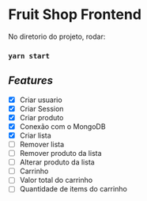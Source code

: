 # Fruit Shop Frontend

No diretorio do projeto, rodar:

### `yarn start`

## _Features_

- [x] Criar usuario
- [x] Criar Session 
- [x] Criar produto
- [x] Conexão com o MongoDB
- [x] Criar lista 
- [ ] Remover lista
- [ ] Remover produto da lista
- [ ] Alterar produto da lista
- [ ] Carrinho
- [ ] Valor total do carrinho
- [ ] Quantidade de items do carrinho